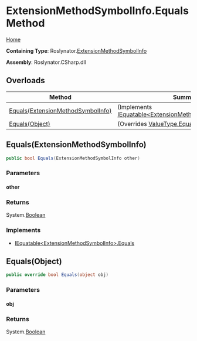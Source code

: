 <a name="_top"></a>

# ExtensionMethodSymbolInfo\.Equals Method

[Home](../../../README.md#_top)

**Containing Type**: Roslynator\.[ExtensionMethodSymbolInfo](../README.md#_top)

**Assembly**: Roslynator\.CSharp\.dll

## Overloads

| Method | Summary |
| ------ | ------- |
| [Equals(ExtensionMethodSymbolInfo)](#Roslynator_ExtensionMethodSymbolInfo_Equals_Roslynator_ExtensionMethodSymbolInfo_) |  \(Implements [IEquatable\<ExtensionMethodSymbolInfo>.Equals](https://docs.microsoft.com/en-us/dotnet/api/system.iequatable-1.equals)\) |
| [Equals(Object)](#Roslynator_ExtensionMethodSymbolInfo_Equals_System_Object_) |  \(Overrides [ValueType.Equals](https://docs.microsoft.com/en-us/dotnet/api/system.valuetype.equals)\) |

## Equals\(ExtensionMethodSymbolInfo\) <a name="Roslynator_ExtensionMethodSymbolInfo_Equals_Roslynator_ExtensionMethodSymbolInfo_"></a>

```csharp
public bool Equals(ExtensionMethodSymbolInfo other)
```

### Parameters

#### other

### Returns

System\.[Boolean](https://docs.microsoft.com/en-us/dotnet/api/system.boolean)

### Implements

* [IEquatable\<ExtensionMethodSymbolInfo>.Equals](https://docs.microsoft.com/en-us/dotnet/api/system.iequatable-1.equals)

## Equals\(Object\) <a name="Roslynator_ExtensionMethodSymbolInfo_Equals_System_Object_"></a>

```csharp
public override bool Equals(object obj)
```

### Parameters

#### obj

### Returns

System\.[Boolean](https://docs.microsoft.com/en-us/dotnet/api/system.boolean)

